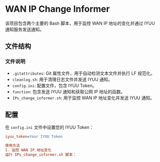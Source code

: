 # WAN IP Change Informer

该项目包含两个主要的 Bash 脚本，用于监控 WAN IP 地址的变化并通过 IYUU 通知服务发送通知。

## 文件结构

### 文件说明

- `.gitattributes`: Git 属性文件，用于自动检测文本文件并执行 LF 规范化。
- `cleanlog.sh`: 用于清理日志文件并发送 IYUU 通知。
- `config.ini`: 配置文件，包含 IYUU Token。
- `function`: 包含发送 IYUU 通知和获取公网 IP 地址的函数。
- `IPs_change_informer.sh`: 用于监控 WAN IP 地址变化并发送 IYUU 通知。

## 配置

在 `config.ini` 文件中设置您的 IYUU Token：

```ini
iyuu_token=Your IYUU Token

使用方法
1. 监控 WAN IP 地址变化
运行 IPs_change_informer.sh 脚本：
